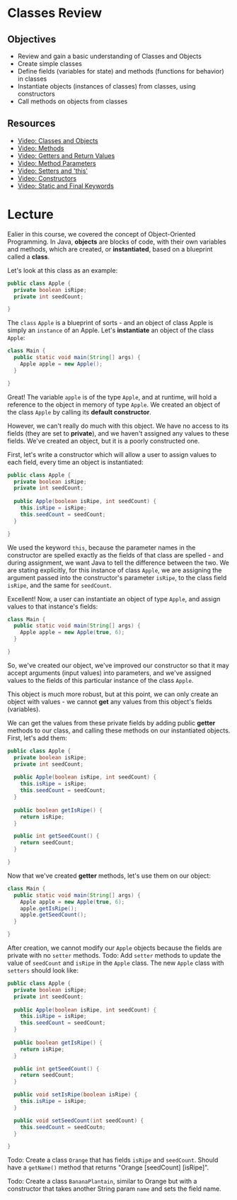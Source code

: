 # Classes Review

## Objectives
* Review and gain a basic understanding of Classes and Objects
* Create simple classes
* Define fields (variables for state) and methods (functions for behavior) in classes  
* Instantiate objects (instances of classes) from classes, using constructors
* Call methods on objects from classes

## Resources
* [Video: Classes and Objects](http://www.youtube.com/watch?v=OHw2t8BaIUg)
* [Video: Methods](http://www.youtube.com/watch?v=-eoNHtILOs4)
* [Video: Getters and Return Values](http://www.youtube.com/watch?v=foX28s2Qw0w)
* [Video: Method Parameters](http://www.youtube.com/watch?v=fXVI4xuvozg)
* [Video: Setters and 'this'](http://www.youtube.com/watch?v=x-gBJ6q3Ufc)
* [Video: Constructors](http://www.youtube.com/watch?v=oSiN1J_G01Q)
* [Video: Static and Final Keywords](http://www.youtube.com/watch?v=yImBET6EO8c)

# Lecture

Ealier in this course, we covered the concept of Object-Oriented Programming. In Java, **objects** are blocks of code, with their own variables and methods, which are created, or **instantiated**, based on a blueprint called a **class**.

Let's look at this class as an example:

```java
public class Apple {
  private boolean isRipe;
  private int seedCount;

}
```

The ```class``` ```Apple``` is a blueprint of sorts - and an object of class Apple is simply an ```instance``` of an Apple. Let's **instantiate** an object of the class ```Apple```:

```java
class Main {
  public static void main(String[] args) {
    Apple apple = new Apple();
  }

}
```

Great! The variable ```apple``` is of the type ```Apple```, and at runtime, will hold a reference to the object in memory of type ```Apple```. We created an object of the class ```Apple``` by calling its **default constructor**.

However, we can't really do much with this object. We have no access to its fields (they are set to **private**), and we haven't assigned any values to these fields. We've created an object, but it is a poorly constructed one.

First, let's write a constructor which will allow a user to assign values to each field, every time an object is instantiated:

```java
public class Apple {
  private boolean isRipe;
  private int seedCount;
  
  public Apple(boolean isRipe, int seedCount) {
    this.isRipe = isRipe;
    this.seedCount = seedCount;
  }

}
```

We used the keyword ```this```, because the parameter names in the constructor are spelled exactly as the fields of that class are spelled - and during assignment, we want Java to tell the difference between the two. We are stating explicitly, for this instance of class ```Apple```, we are assigning the argument passed into the constructor's parameter ```isRipe```, to the class field ```isRipe```, and the same for ```seedCount```.

Excellent! Now, a user can instantiate an object of type ```Apple```, and assign values to that instance's fields:

```java
class Main {
  public static void main(String[] args) {
    Apple apple = new Apple(true, 6);
  }

}
```

So, we've created our object, we've improved our constructor so that it may accept arguments (input values) into parameters, and we've assigned values to the fields of this particular instance of the class ```Apple```.

This object is much more robust, but at this point, we can only create an object with values - we cannot **get** any values from this object's fields (variables).

We can get the values from these private fields by adding public **getter** methods to our class, and calling these methods on our instantiated objects. First, let's add them:

```java
public class Apple {
  private boolean isRipe;
  private int seedCount;
  
  public Apple(boolean isRipe, int seedCount) {
    this.isRipe = isRipe;
    this.seedCount = seedCount;
  }
  
  public boolean getIsRipe() {
    return isRipe;
  }

  public int getSeedCount() {
    return seedCount;
  }

}
```

Now that we've created **getter** methods, let's use them on our object:

```java
class Main {
  public static void main(String[] args) {
    Apple apple = new Apple(true, 6);
    apple.getIsRipe();
    apple.getSeedCount();
  }

}
```

After creation, we cannot modify our `Apple` objects because the fields are private with no `setter` methods.
Todo: Add `setter` methods to update the value of `seedCount` and `isRipe` in the `Apple` class. The new `Apple` class with `setters` should look like:

```java
public class Apple {
  private boolean isRipe;
  private int seedCount;
  
  public Apple(boolean isRipe, int seedCount) {
    this.isRipe = isRipe;
    this.seedCount = seedCount;
  }
  
  public boolean getIsRipe() {
    return isRipe;
  }

  public int getSeedCount() {
    return seedCount;
  }

  public void setIsRipe(boolean isRipe) {
    this.isRipe = isRipe;
  }

  public void setSeedCount(int seedCount) {
    this.seedCount = seedCoutn;
  }

}
```

Todo: Create a class `Orange` that has fields `isRipe` and `seedCount`. Should have a `getName()` method that returns "Orange [seedCount] [isRipe]".

Todo: Create a class `BananaPlantain`, similar to Orange but with a constructor that takes another String param `name` and sets the field name.